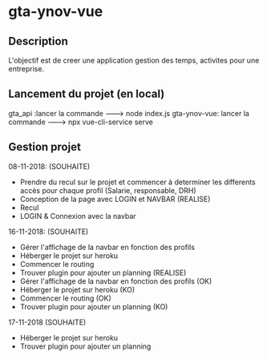 # gta-ynov-vue

## Description
L'objectif est de creer une application gestion des temps, activites pour une entreprise.


## Lancement du projet (en local)
gta_api :lancer la commande ---> node index.js
gta-ynov-vue: lancer la commande ---> npx vue-cli-service serve

## Gestion projet
08-11-2018:
(SOUHAITE)
- Prendre du recul sur le projet et commencer à determiner les differents accès pour chaque profil (Salarie, responsable, DRH)
- Conception de la page avec LOGIN et NAVBAR
(REALISE)
- Recul
- LOGIN & Connexion avec la navbar

16-11-2018:
(SOUHAITE)
- Gérer l'affichage de la navbar en fonction des profils
- Héberger le projet sur heroku
- Commencer le routing
- Trouver plugin pour ajouter un planning
(REALISE)
- Gérer l'affichage de la navbar en fonction des profils (OK)
- Héberger le projet sur heroku (KO)
- Commencer le routing (OK)
- Trouver plugin pour ajouter un planning (KO)

17-11-2018
(SOUHAITE)
- Héberger le projet sur heroku
- Trouver plugin pour ajouter un planning
